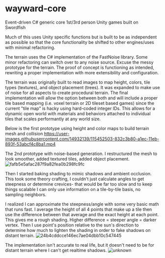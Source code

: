 # wayward-core
Event-driven C# generic core 1st/3rd person Unity games built on Swordfish

Much of this uses Unity specific functions but is built to be as independent as possible so that the core functionality be shifted to other engines/uses with minimal refactoring.

The terrain uses the C# implementation of the FastNoise library. Some minor refactoring can switch over to any noise source.
Excuse the messy prototype for the terrain. The proof of concept is functioning as intended, rewriting a proper implementation with more extensibility and configuration.

The terrain was originally built to read images to map height, colors, tile types (textures), and object placement (trees). It was expanded to make use of noise for all aspects to create procedural terrain. The final implementation will allow the option between both and will include a proper tile based mapping (i.e. voxel terrain or 2D tileset based games) since the current "tile map" is hacky using hard-coded integer IDs. This allows for a dynamic open world with materials and behaviors attached to individual tiles that scales performantly at any world size.

Below is the first prototype using height and color maps to build terrain mesh and collision
https://user-images.githubusercontent.com/14932139/115452503-832c3b80-a1ec-11eb-893f-53abcf4c8ba1.mp4

The 2nd prototype with noise-based generation. I restructured the mesh to look smoother, added textured tiles, added object placement.
![fafb5e5afac287f9a82fea0b298fc9fc](https://user-images.githubusercontent.com/14932139/115452524-8a534980-a1ec-11eb-888c-e95b77a34e10.png)

Then I started baking shading to mimic shadows and ambient occlusion. This took some theory crafting, I couldn't just calculate angles to get steepness or determine crevices- that would be far too slow and to keep things scalable I can only use information on a tile-by-tile basis, no sampling neighbors. 

I realized I can approximate the steepness/angle with some very basic math that runs fast. I average the height of all 4 points that make up a tile then use the difference between that average and the exact height at each point. This gives me a rough shading. Higher difference = steeper angle = darker vertex. Then I use point's position relative to the sun's direction to determine how much to lighten the shading in order to fake shadows on distant terrain. 
![24b4cddcce146ec7ae04dbb10c547445](https://user-images.githubusercontent.com/14932139/115452651-afe05300-a1ec-11eb-9a64-3325d216f2b4.jpg)

The implementation isn't accurate to real life, but it doesn't need to be for distant terrain where I can't get realtime shadows.
![unknown](https://user-images.githubusercontent.com/14932139/115452609-a2c36400-a1ec-11eb-887b-aed6fab2f546.png)
